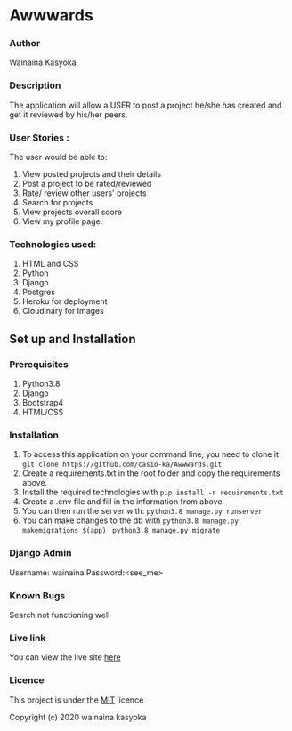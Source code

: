 # Awwwards

###  Author
Wainaina Kasyoka

### Description
The application will allow a USER to post a project he/she has created and get it reviewed by his/her peers.

### User Stories :
The user would be able to:

1. View posted projects and their details
1. Post a project to be rated/reviewed
1. Rate/ review other users' projects
1. Search for projects 
1. View projects overall score
1. View my profile page.

### Technologies used: 
1. HTML and CSS
2. Python
3. Django
1. Postgres
1. Heroku for deployment
1. Cloudinary for Images

## Set up and Installation
### Prerequisites

1. Python3.8
1. Django
1. Bootstrap4
1. HTML/CSS



### Installation
1. To access this application on your command line, you need to clone it 
`git clone https://github.com/casio-ka/Awwwards.git`
1. Create a requirements.txt in the root folder and copy the requirements above.
1. Install the required technologies with
`pip install -r requirements.txt`
1. Create a .env file and fill in the information from above 
1. You can then run the server with:
`python3.8 manage.py runserver`
1. You can make changes to the db with
`python3.8 manage.py makemigrations $(app) `
`python3.8 manage.py migrate`


### Django Admin
Username: wainaina
Password:<see_me>

### Known Bugs
Search not functioning well

### Live link
You can view the live site [here]( https://a-wwwards.herokuapp.com/)
### Licence
This project is under the [MIT](https://github.com/casio-ka/Awwwards/blob/master/LICENSE) licence

Copyright (c) 2020 wainaina kasyoka
